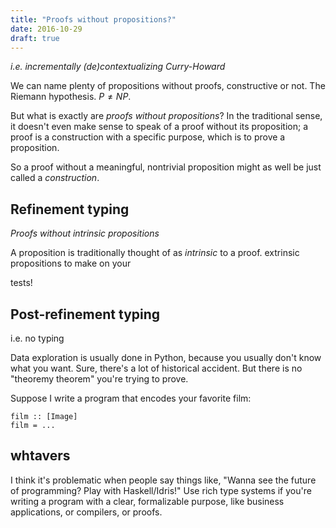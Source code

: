 ```yaml
---
title: "Proofs without propositions?"
date: 2016-10-29
draft: true
---
```


<div hidden>

~~~ {.haskell}
module TypingSpectrumSpec where
import Test.Hspec

spec = it "really works!" $ pending
~~~

</div>

*i.e. incrementally (de)contextualizing Curry-Howard*


We can name plenty of propositions without proofs, constructive or not. The Riemann hypothesis. $P \neq NP$. 

But what is exactly are *proofs without propositions*? In the traditional sense,  it doesn't even make sense to speak of a proof without its proposition; a proof is a construction with a specific purpose, which is to prove a proposition. 

So a proof without a meaningful, nontrivial proposition might as well be just called a *construction*.


## Refinement typing
*Proofs without intrinsic propositions*

A proposition is traditionally thought of as *intrinsic* to a proof.
extrinsic propositions to make on your

tests!

## Post-refinement typing

i.e. no typing

Data exploration is usually done in Python, because you usually don't know what you want. Sure, there's a lot of historical accident. But there is no "theoremy theorem" you're trying to prove. 


Suppose I write a program that encodes your favorite film: 
```{.haskell .pseudo}
film :: [Image]
film = ...
```

## whtavers

I think it's problematic when people say things like, "Wanna see the future of programming? Play with Haskell/Idris!" Use rich type systems if you're writing a program with a clear, formalizable purpose, like business applications, or compilers, or proofs.




<!-- A program's appropriate position on the dynamic/static spectrum can be characterized by one characteristic: **proof relevance-ness** -->


